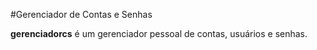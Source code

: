 #Gerenciador de Contas e Senhas

**gerenciadorcs** é um gerenciador pessoal de contas, usuários e senhas.
